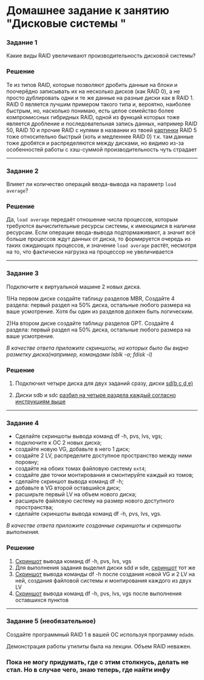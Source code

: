 # Домашнее задание к занятию "Дисковые системы "

### Задание 1

Какие виды RAID увеличивают производительность дисковой системы?

### Решение

Те из типов RAID, которые позволяют дробить данные на блоки и поочерёдно записывать их на несколько дисков (как RAID 0), а не просто дублировать одни и те же данные на разные диски как в RAID 1. RAID 0 является лучшим примером такого типа и, вероятно, наиболее быстрым, но, насколько понимаю, есть целое семейство более компромиссных гибридных RAID, одной из функций которых тоже является дробление и последовательная запись данных, например RAID 50, RAID 10 и прочие RAID с нулями в названии из твоей [картинки](http://screenshot.alarislabs.com/ADr/image_20240404215125_996fb0dd.png) RAID 5 тоже относительно быстрый (хоть и медленнее RAID 0) т.к. там данные тоже дробятся и распределяются между дисками, но видимо из-за особенностей работы с хэш-суммой производительность чуть страдает

---

### Задание 2

Влияет ли количество операций ввода-вывода на параметр `load average`?

### Решение

Да, `load average` передаёт отношение числа процессов, которым требуются вычислительные ресурсы системы, к имеющимся в наличии ресурсам. Если операции ввода-вывода подтормаживают, а значит всё больше процессов ждут данных от диска, то формируется очередь из таких ожидающих процессов, и значение `load average` растёт, несмотря на то, что фактически нагрузка на процессор не увеличивается

---

### Задание 3

Подключите к виртуальной машине 2 новых диска. 

1)На первом диске создайте таблицу разделов MBR, Создайте 4 раздела: первый раздел на 50% диска, остальные любого размера на ваше усмотрение. Хотя бы один из разделов должен быть логическим.

2)На втором диске создайте таблицу разделов GPT. Создайте 4 раздела: первый раздел на 50% диска, остальные любого размера на ваше усмотрение.

*В качестве ответа приложите скриншоты, на которых было бы видно разметку диска(например, командами lsblk -a; fdisk -l)*

### Решение

1. Подключил четыре диска для двух заданий сразу, диски [sd(b,c,d,e)](http://screenshot.alarislabs.com/ADr/image_20240404224503_8feb86d9.png)

2. Диски sdb и sdc [разбил на четыре раздела каждый согласно инструкциям выше](http://screenshot.alarislabs.com/ADr/image_20240404231713_abc2e71c.png)

---

### Задание 4

* Сделайте скриншоты вывода команд df -h, pvs, lvs, vgs;
* подключите к ОС 2 новых диска;
* создайте новую VG, добавьте в него 1 диск;
* создайте 2 LV, распределите доступное пространство между ними поровну;
* создайте на обоих томах файловую систему `ext4`;
* создайте две точки монтирования и смонтируйте каждый из томов;
* сделайте скриншот вывода команд df -h;
* добавьте в VG второй оставшийся диск;
* расширьте первый LV на объем нового диска;
* расширьте файловую систему на размер нового доступного пространства;
* сделайте скриншоты вывода команд df -h, pvs, lvs, vgs.

*В качестве ответа приложите созданные скриншоты и скриншоты выполнения.*

### Решение

1. [Cкриншот](http://screenshot.alarislabs.com/ADr/image_20240404233405_de00d415.png) вывода команд df -h, pvs, lvs, vgs
2. Для выполнения задания выделил диски sdd и sde, [скриншот](http://screenshot.alarislabs.com/ADr/image_20240404224503_8feb86d9.png) тот же
3. [Cкриншот](http://screenshot.alarislabs.com/ADr/image_20240405000048_82694871.png) вывода команды df -h после создания новой VG и 2 LV на ней, создания файловой системы и монтирования каждого из двух LV
4. [Cкриншот](http://screenshot.alarislabs.com/ADr/image_20240405001618_15803bee.png) вывода команд df -h, pvs, lvs, vgs после выполнения оставшихся пунктов

---

### Задание 5 (необязательное)

Создайте программный RAID 1 в вашей ОС используя программу `mdadm`.

Демонстрация работы утилиты была на лекции. Объем RAID неважен.

### Пока не могу придумать, где с этим столкнусь, делать не стал. Но в случае чего, знаю теперь, где найти инфу